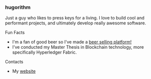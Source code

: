 ### hugorithm 

Just a guy who likes to press keys for a living. 
I love to build cool and performant projects, and ultimately develop really awesome software.

Fun Facts
* I'm a fan of good beer so I've made a [beer selling platform!](https://www.github.com/hugorithm/HopfenCraft) 
* I've conducted my Master Thesis in Blockchain technology, more specifically Hyperledger Fabric. 

Contacts
* My [website](https://hsilva.vercel.app)
